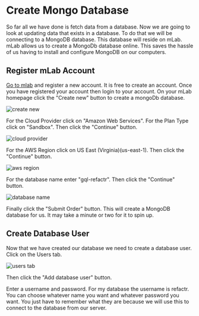 # Create Mongo Database

So far all we have done is fetch data from a database. Now we are going to look at updating data that exists in a database. To do that we will be connecting to a MongoDB database. This database will reside on mLab. mLab allows us to create a MongoDb database online. This saves the hassle of us having to install and configure MongoDB on our computers.

## Register mLab Account

[Go to mlab](https://mlab.com) and register a new account. It is free to create an account. Once you have registered your account then login to your account. On your mLab homepage click the "Create new" button to create a mongoDb database.

![create new](/images/createnew.png)

For the Cloud Provider click on "Amazon Web Services". For the Plan Type click on "Sandbox".  Then click the "Continue" button.

![cloud provider](/images/cloudProvider.png)

For the AWS Region click on US East (Virginia)(us-east-1). Then click the "Continue" button.

![aws region](/images/awsRegion.png)

For the database name enter "gql-refactr". Then click the "Continue" button.

![database name](/images/databaseName.png)

Finally click the "Submit Order" button. This will create a MongoDB database for us. It may take a minute or two for it to spin up.

## Create Database User

Now that we have created our database we need to create a database user. Click on the Users tab. 

![users tab](/images/database.png)

Then click the "Add database user" button.

Enter a username and password. For my database the username is refactr. You can choose whatever name you want and whatever password you want. You just have to remember what they are because we will use this to connect to the database from our server.